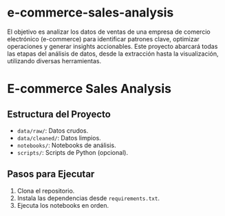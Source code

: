 # e-commerce-sales-analysis
El objetivo es analizar los datos de ventas de una empresa de comercio electrónico (e-commerce) para identificar patrones clave, optimizar operaciones y generar insights accionables. Este proyecto abarcará todas las etapas del análisis de datos, desde la extracción hasta la visualización, utilizando diversas herramientas.

# E-commerce Sales Analysis

## Estructura del Proyecto
- `data/raw/`: Datos crudos.
- `data/cleaned/`: Datos limpios.
- `notebooks/`: Notebooks de análisis.
- `scripts/`: Scripts de Python (opcional).

## Pasos para Ejecutar
1. Clona el repositorio.
2. Instala las dependencias desde `requirements.txt`.
3. Ejecuta los notebooks en orden.